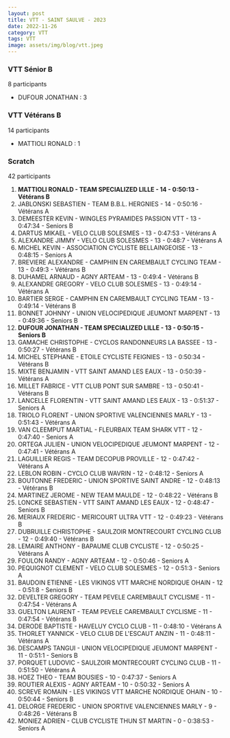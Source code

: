 ```yaml
---
layout: post
title: VTT - SAINT SAULVE - 2023
date: 2022-11-26
category: VTT
tags: VTT
image: assets/img/blog/vtt.jpeg
---
```


### VTT Sénior B
8 participants
- DUFOUR JONATHAN : 3

### VTT Vétérans B
14 participants
- MATTIOLI RONALD : 1

### Scratch
42 participants
1. **MATTIOLI RONALD - TEAM SPECIALIZED LILLE - 14 - 0:50:13 - Vétérans B**
2. JABLONSKI SEBASTIEN - TEAM B.B.L. HERGNIES - 14 - 0:50:16 - Vétérans A
3. DEMEESTER KEVIN - WINGLES PYRAMIDES PASSION VTT - 13 - 0:47:34 - Seniors B
4. DARTUS MIKAEL - VELO CLUB SOLESMES - 13 - 0:47:53 - Vétérans A
5. ALEXANDRE JIMMY - VELO CLUB SOLESMES - 13 - 0:48:7 - Vétérans A
6. MICHEL KEVIN - ASSOCIATION CYCLISTE BELLAINGEOISE - 13 - 0:48:15 - Seniors A
7. BREVIERE ALEXANDRE - CAMPHIN EN CAREMBAULT CYCLING TEAM - 13 - 0:49:3 - Vétérans B
8. DUHAMEL ARNAUD - AGNY ARTEAM - 13 - 0:49:4 - Vétérans B
9. ALEXANDRE GREGORY - VELO CLUB SOLESMES - 13 - 0:49:14 - Vétérans A
10. BARTIER SERGE - CAMPHIN EN CAREMBAULT CYCLING TEAM - 13 - 0:49:14 - Vétérans B
11. BONNET JOHNNY - UNION VELOCIPEDIQUE JEUMONT MARPENT - 13 - 0:49:36 - Seniors B
12. **DUFOUR JONATHAN - TEAM SPECIALIZED LILLE - 13 - 0:50:15 - Seniors B**
13. GAMACHE CHRISTOPHE - CYCLOS RANDONNEURS LA BASSEE - 13 - 0:50:27 - Vétérans B
14. MICHEL STEPHANE - ETOILE CYCLISTE FEIGNIES - 13 - 0:50:34 - Vétérans B
15. MIXTE BENJAMIN - VTT SAINT AMAND LES EAUX - 13 - 0:50:39 - Vétérans A
16. MILLET FABRICE - VTT  CLUB PONT SUR SAMBRE - 13 - 0:50:41 - Vétérans B
17. LANCELLE FLORENTIN - VTT SAINT AMAND LES EAUX - 13 - 0:51:37 - Seniors A
18. TRIOLO FLORENT - UNION SPORTIVE VALENCIENNES MARLY - 13 - 0:51:43 - Vétérans A
19. VAN CLEEMPUT MARTIAL - FLEURBAIX TEAM SHARK VTT - 12 - 0:47:40 - Seniors A
20. ORTEGA JULIEN - UNION VELOCIPEDIQUE JEUMONT MARPENT - 12 - 0:47:41 - Vétérans A
21. LAGUILLIER REGIS - TEAM DECOPUB PROVILLE - 12 - 0:47:42 - Vétérans A
22. LEBLON ROBIN - CYCLO CLUB WAVRIN - 12 - 0:48:12 - Seniors A
23. BOUTONNE FREDERIC - UNION SPORTIVE SAINT ANDRE - 12 - 0:48:13 - Vétérans B
24. MARTINEZ JEROME - NEW TEAM MAULDE - 12 - 0:48:22 - Vétérans B
25. LONCKE SEBASTIEN - VTT SAINT AMAND LES EAUX - 12 - 0:48:47 - Seniors B
26. MERIAUX FREDERIC - MERICOURT ULTRA VTT - 12 - 0:49:23 - Vétérans B
27. DUBRUILLE CHRISTOPHE - SAULZOIR MONTRECOURT CYCLING CLUB - 12 - 0:49:40 - Vétérans B
28. LEMAIRE ANTHONY - BAPAUME CLUB CYCLISTE - 12 - 0:50:25 - Vétérans A
29. FOULON RANDY - AGNY ARTEAM - 12 - 0:50:46 - Seniors A
30. PEQUIGNOT CLEMENT - VELO CLUB SOLESMES - 12 - 0:51:3 - Seniors A
31. BAUDOIN ETIENNE - LES VIKINGS VTT MARCHE NORDIQUE OHAIN - 12 - 0:51:8 - Seniors B
32. DEVELTER GREGORY - TEAM PEVELE CAREMBAULT CYCLISME - 11 - 0:47:54 - Vétérans A
33. GUELTON LAURENT - TEAM PEVELE CAREMBAULT CYCLISME - 11 - 0:47:54 - Vétérans B
34. DERODE BAPTISTE - HAVELUY CYCLO CLUB - 11 - 0:48:10 - Vétérans A
35. THORLET YANNICK - VELO CLUB DE L'ESCAUT ANZIN - 11 - 0:48:11 - Vétérans A
36. DESCAMPS TANGUI - UNION VELOCIPEDIQUE JEUMONT MARPENT - 11 - 0:51:1 - Seniors B
37. PORQUET LUDOVIC - SAULZOIR MONTRECOURT CYCLING CLUB - 11 - 0:51:50 - Vétérans A
38. HOEZ THEO - TEAM BOUSIES - 10 - 0:47:37 - Seniors A
39. ROUTIER ALEXIS - AGNY ARTEAM - 10 - 0:50:32 - Seniors A
40. SCREVE ROMAIN - LES VIKINGS VTT MARCHE NORDIQUE OHAIN - 10 - 0:50:44 - Seniors B
41. DELORGE FREDERIC - UNION SPORTIVE VALENCIENNES MARLY - 9 - 0:48:26 - Vétérans B
42. MONIEZ ADRIEN - CLUB CYCLISTE THUN ST MARTIN - 0 - 0:38:53 - Seniors A
